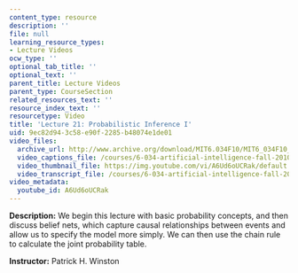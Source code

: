 ```yaml
---
content_type: resource
description: ''
file: null
learning_resource_types:
- Lecture Videos
ocw_type: ''
optional_tab_title: ''
optional_text: ''
parent_title: Lecture Videos
parent_type: CourseSection
related_resources_text: ''
resource_index_text: ''
resourcetype: Video
title: 'Lecture 21: Probabilistic Inference I'
uid: 9ec82d94-3c58-e90f-2285-b48074e1de01
video_files:
  archive_url: http://www.archive.org/download/MIT6.034F10/MIT6_034F10_lec21_300k.mp4
  video_captions_file: /courses/6-034-artificial-intelligence-fall-2010/873e6972906c5be98d0452072b5253eb_A6Ud6oUCRak.vtt
  video_thumbnail_file: https://img.youtube.com/vi/A6Ud6oUCRak/default.jpg
  video_transcript_file: /courses/6-034-artificial-intelligence-fall-2010/bbc0d3658c1df7d9ff7d7356866350d3_A6Ud6oUCRak.pdf
video_metadata:
  youtube_id: A6Ud6oUCRak
---
```


**Description:** We begin this lecture with basic probability concepts, and then discuss belief nets, which capture causal relationships between events and allow us to specify the model more simply. We can then use the chain rule to calculate the joint probability table.

**Instructor:** Patrick H. Winston